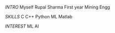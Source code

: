 *INTRO*
 Myself Rupal Sharma First year Mining Engg

*SKILLS*
C
C++
Python
ML
Matlab

*INTEREST*
ML
AI 
